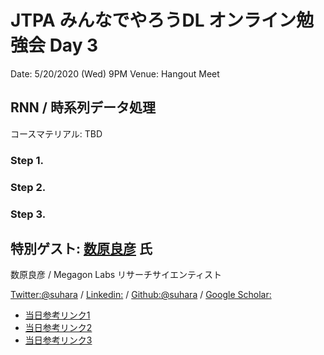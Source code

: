 # JTPA みんなでやろうDL オンライン勉強会 Day 3

Date: 5/20/2020 (Wed) 9PM
Venue: Hangout Meet

## RNN / 時系列データ処理

コースマテリアル:
TBD

### Step 1.

### Step 2.

### Step 3.

## 特別ゲスト: [数原良彦](https://yoshi-suhara.com/) 氏

数原良彦 / Megagon Labs リサーチサイエンティスト

[Twitter:@suhara](https://twitter.com/suhara) / [Linkedin:](https://www.linkedin.com/in/yoshi-suhara/) / [Github:@suhara](https://github.com/suhara) / [Google Scholar:](https://scholar.google.com/citations?user=tjWt_1MAAAAJ&hl=en)

* [当日参考リンク1]()
* [当日参考リンク2]()
* [当日参考リンク3]()


